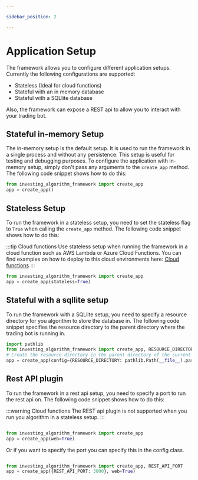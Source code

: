 ```yaml
---

sidebar_position: 2

---
```


# Application Setup
The framework allows you to configure different application setups. Currently the following configurations are supported:

* Stateless (Ideal for cloud functions)
* Stateful with an in memory database 
* Stateful with a SQLlite database

Also, the framework can expose a REST api to allow you to interact with your trading bot.


## Stateful in-memory Setup

The in-memory setup is the default setup. It is used to run the framework 
in a single process and without any persistence. This setup is useful for testing and debugging purposes.
To configure the application with in-memory setup, simply don't pass any arguments to the `create_app` method.
The following code snippet shows how to do this:

```python
from investing_algorithm_framework import create_app
app = create_app()
```


## Stateless Setup
To run the framework in a stateless setup, you need to set the stateless flag to `True` when calling the `create_app` method.
The following code snippet shows how to do this:

:::tip Cloud functions
Use stateless setup when running the framework in a cloud function such as AWS Lambda or Azure Cloud Functions. You can find
examples on how to deploy to this cloud environments here: [Cloud functions](https://github.com/coding-kitties/investing-algorithm-framework/tree/master/examples/stateless) 
:::


```python
from investing_algorithm_framework import create_app
app = create_app(stateless=True)
```


## Stateful with a sqllite setup
To run the framework with a SQLlite setup, you need to specify a resource directory for
you algorithm to store the database in. The following code snippet specifies the resource directory to 
the parent directory where the trading bot is running in.

```python
import pathlib
from investing_algorithm_framework import create_app, RESOURCE_DIRECTORY
# Create the resource directory in the parent directory of the current file
app = create_app(config={RESOURCE_DIRECTORY: pathlib.Path(__file__).parent.resolve()})
```


## Rest API plugin
To run the framework in a rest api setup, you need to specify a port to run the rest api on. 
The following code snippet shows how to do this:

:::warning Cloud functions
The REST api plugin is not supported when you run you algorithm in a stateless setup.
:::

```python

from investing_algorithm_framework import create_app
app = create_app(web=True)
```

Or if you want to specify the port you can specify this in the config class.

```python

from investing_algorithm_framework import create_app, REST_API_PORT
app = create_app({REST_API_PORT: 3000}, web=True)
```
